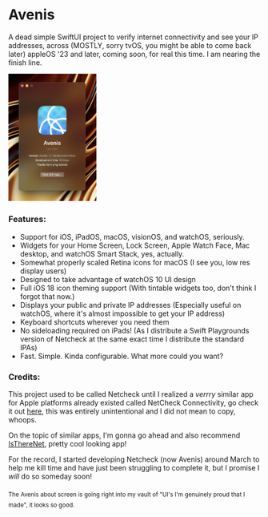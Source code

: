 # Avenis
A dead simple SwiftUI project to verify internet connectivity and see your IP addresses, across (MOSTLY, sorry tvOS, you might be able to come back later) appleOS '23 and later, coming soon, for real this time. I am nearing the finish line.

<img src="https://github.com/forcequitOS/Avenis/blob/main/About%20Avenis.png?raw=true" alt="The Avenis > About page, shows app icon, version 1.0 development beta, 16 days of development time" width="35%">

### Features:
- Support for iOS, iPadOS, macOS, visionOS, and watchOS, seriously.
- Widgets for your Home Screen, Lock Screen, Apple Watch Face, Mac desktop, and watchOS Smart Stack, yes, actually.
- Somewhat properly scaled Retina icons for macOS (I see you, low res display users)
- Designed to take advantage of watchOS 10 UI design
- Full iOS 18 icon theming support (With tintable widgets too, don't think I forgot that now.)
- Displays your public and private IP addresses (Especially useful on watchOS, where it's almost impossible to get your IP address)
- Keyboard shortcuts wherever you need them
- No sideloading required on iPads! (As I distribute a Swift Playgrounds version of Netcheck at the same exact time I distribute the standard IPAs)
- Fast. Simple. Kinda configurable. What more could you want?

### Credits:

This project used to be called Netcheck until I realized a *verrry* similar app for Apple platforms already existed called NetCheck Connectivity, go check it out [here](https://apps.apple.com/us/app/netcheck-connectivity/id1570703771), this was entirely unintentional and I did not mean to copy, whoops.

On the topic of similar apps, I'm gonna go ahead and also recommend [IsThereNet](https://github.com/FuzzyIdeas/IsThereNet), pretty cool looking app!

For the record, I started developing Netcheck (now Avenis) around March to help me kill time and have just been struggling to complete it, but I promise I *will* do so someday soon!

<sub>The Avenis about screen is going right into my vault of "UI's I'm genuinely proud that I made", it looks so good.</sub>
